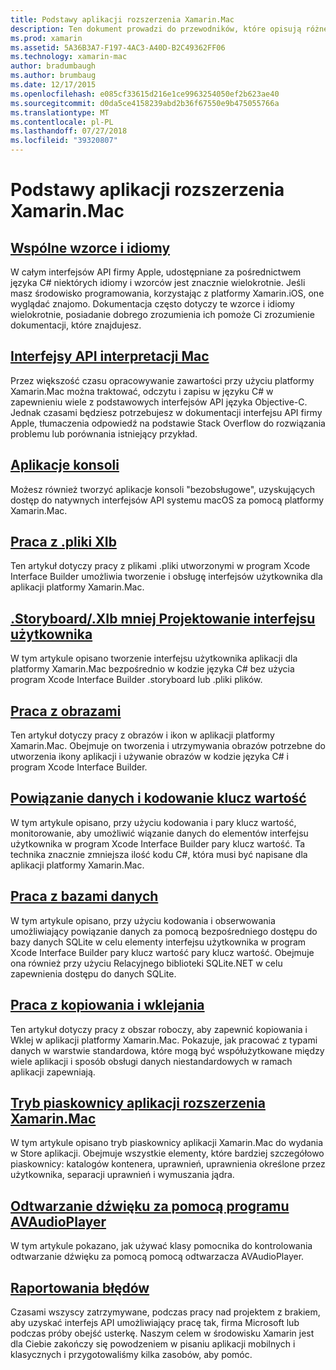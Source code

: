 ```yaml
---
title: Podstawy aplikacji rozszerzenia Xamarin.Mac
description: Ten dokument prowadzi do przewodników, które opisują różne koncepcje, które należy rozumieć w przypadku tworzenia aplikacji platformy Xamarin.Mac.
ms.prod: xamarin
ms.assetid: 5A36B3A7-F197-4AC3-A40D-B2C49362FF06
ms.technology: xamarin-mac
author: bradumbaugh
ms.author: brumbaug
ms.date: 12/17/2015
ms.openlocfilehash: e085cf33615d216e1ce9963254050ef2b623ae40
ms.sourcegitcommit: d0da5ce4158239abd2b36f67550e9b475055766a
ms.translationtype: MT
ms.contentlocale: pl-PL
ms.lasthandoff: 07/27/2018
ms.locfileid: "39320807"
---
```

# <a name="xamarinmac-application-fundamentals"></a>Podstawy aplikacji rozszerzenia Xamarin.Mac

## <a name="common-patterns-and-idiomsmacapp-fundamentalspatternsmd"></a>[Wspólne wzorce i idiomy](~/mac/app-fundamentals/patterns.md)

W całym interfejsów API firmy Apple, udostępniane za pośrednictwem języka C# niektórych idiomy i wzorców jest znacznie wielokrotnie. Jeśli masz środowisko programowania, korzystając z platformy Xamarin.iOS, one wyglądać znajomo. Dokumentacja często dotyczy te wzorce i idiomy wielokrotnie, posiadanie dobrego zrozumienia ich pomoże Ci zrozumienie dokumentacji, które znajdujesz.

## <a name="understanding-mac-apismacapp-fundamentalsmac-apismd"></a>[Interfejsy API interpretacji Mac](~/mac/app-fundamentals/mac-apis.md)

Przez większość czasu opracowywanie zawartości przy użyciu platformy Xamarin.Mac można traktować, odczytu i zapisu w języku C# w zapewnieniu wiele z podstawowych interfejsów API języka Objective-C. Jednak czasami będziesz potrzebujesz w dokumentacji interfejsu API firmy Apple, tłumaczenia odpowiedź na podstawie Stack Overflow do rozwiązania problemu lub porównania istniejący przykład.

## <a name="console-appsmacapp-fundamentalsconsolemd"></a>[Aplikacje konsoli](~/mac/app-fundamentals/console.md)

Możesz również tworzyć aplikacje konsoli "bezobsługowe", uzyskujących dostęp do natywnych interfejsów API systemu macOS za pomocą platformy Xamarin.Mac.

## <a name="working-with-xib-filesmacapp-fundamentalsxibmd"></a>[Praca z .pliki XIb](~/mac/app-fundamentals/xib.md)

Ten artykuł dotyczy pracy z plikami .pliki utworzonymi w program Xcode Interface Builder umożliwia tworzenie i obsługę interfejsów użytkownika dla aplikacji platformy Xamarin.Mac.

## <a name="storyboardxib-less-user-interface-designmacapp-fundamentalsxibless-uimd"></a>[.Storyboard/.XIb mniej Projektowanie interfejsu użytkownika](~/mac/app-fundamentals/xibless-ui.md)

W tym artykule opisano tworzenie interfejsu użytkownika aplikacji dla platformy Xamarin.Mac bezpośrednio w kodzie języka C# bez użycia program Xcode Interface Builder .storyboard lub .pliki plików.

## <a name="working-with-imagesmacapp-fundamentalsimagemd"></a>[Praca z obrazami](~/mac/app-fundamentals/image.md)

Ten artykuł dotyczy pracy z obrazów i ikon w aplikacji platformy Xamarin.Mac. Obejmuje on tworzenia i utrzymywania obrazów potrzebne do utworzenia ikony aplikacji i używanie obrazów w kodzie języka C# i program Xcode Interface Builder.

## <a name="data-binding-and-key-value-codingmacapp-fundamentalsdatabindingmd"></a>[Powiązanie danych i kodowanie klucz wartość](~/mac/app-fundamentals/databinding.md)

W tym artykule opisano, przy użyciu kodowania i pary klucz wartość, monitorowanie, aby umożliwić wiązanie danych do elementów interfejsu użytkownika w program Xcode Interface Builder pary klucz wartość. Ta technika znacznie zmniejsza ilość kodu C#, która musi być napisane dla aplikacji platformy Xamarin.Mac. 

## <a name="working-with-databasesmacapp-fundamentalsdatabasesmd"></a>[Praca z bazami danych](~/mac/app-fundamentals/databases.md)

W tym artykule opisano, przy użyciu kodowania i obserwowania umożliwiający powiązanie danych za pomocą bezpośredniego dostępu do bazy danych SQLite w celu elementy interfejsu użytkownika w program Xcode Interface Builder pary klucz wartość pary klucz wartość. Obejmuje ona również przy użyciu Relacyjnego biblioteki SQLite.NET w celu zapewnienia dostępu do danych SQLite.

## <a name="working-with-copy-and-pastemacapp-fundamentalscopy-pastemd"></a>[Praca z kopiowania i wklejania](~/mac/app-fundamentals/copy-paste.md)

Ten artykuł dotyczy pracy z obszar roboczy, aby zapewnić kopiowania i Wklej w aplikacji platformy Xamarin.Mac. Pokazuje, jak pracować z typami danych w warstwie standardowa, które mogą być współużytkowane między wiele aplikacji i sposób obsługi danych niestandardowych w ramach aplikacji zapewniają.

## <a name="sandboxing-a-xamarinmac-appmacapp-fundamentalssandboxingmd"></a>[Tryb piaskownicy aplikacji rozszerzenia Xamarin.Mac](~/mac/app-fundamentals/sandboxing.md)

W tym artykule opisano tryb piaskownicy aplikacji Xamarin.Mac do wydania w Store aplikacji. Obejmuje wszystkie elementy, które bardziej szczegółowo piaskownicy: katalogów kontenera, uprawnień, uprawnienia określone przez użytkownika, separacji uprawnień i wymuszania jądra.

## <a name="playing-sound-with-avaudioplayermacapp-fundamentalssoundsmd"></a>[Odtwarzanie dźwięku za pomocą programu AVAudioPlayer](~/mac/app-fundamentals/sounds.md)

W tym artykule pokazano, jak używać klasy pomocnika do kontrolowania odtwarzanie dźwięku za pomocą pomocą odtwarzacza AVAudioPlayer.

## <a name="reporting-bugsmacapp-fundamentalstroubleshootingmd"></a>[Raportowania błędów](~/mac/app-fundamentals/troubleshooting.md)

Czasami wszyscy zatrzymywane, podczas pracy nad projektem z brakiem, aby uzyskać interfejs API umożliwiający pracę tak, firma Microsoft lub podczas próby obejść usterkę. Naszym celem w środowisku Xamarin jest dla Ciebie zakończy się powodzeniem w pisaniu aplikacji mobilnych i klasycznych i przygotowaliśmy kilka zasobów, aby pomóc.

